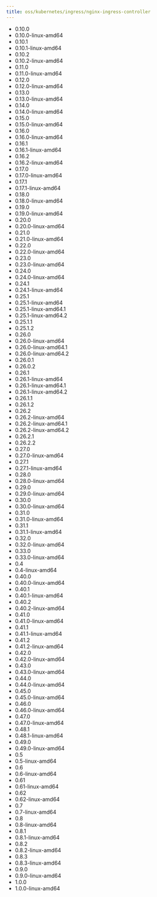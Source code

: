 ```yaml
---
title: oss/kubernetes/ingress/nginx-ingress-controller
---
```

- 0.10.0
- 0.10.0-linux-amd64
- 0.10.1
- 0.10.1-linux-amd64
- 0.10.2
- 0.10.2-linux-amd64
- 0.11.0
- 0.11.0-linux-amd64
- 0.12.0
- 0.12.0-linux-amd64
- 0.13.0
- 0.13.0-linux-amd64
- 0.14.0
- 0.14.0-linux-amd64
- 0.15.0
- 0.15.0-linux-amd64
- 0.16.0
- 0.16.0-linux-amd64
- 0.16.1
- 0.16.1-linux-amd64
- 0.16.2
- 0.16.2-linux-amd64
- 0.17.0
- 0.17.0-linux-amd64
- 0.17.1
- 0.17.1-linux-amd64
- 0.18.0
- 0.18.0-linux-amd64
- 0.19.0
- 0.19.0-linux-amd64
- 0.20.0
- 0.20.0-linux-amd64
- 0.21.0
- 0.21.0-linux-amd64
- 0.22.0
- 0.22.0-linux-amd64
- 0.23.0
- 0.23.0-linux-amd64
- 0.24.0
- 0.24.0-linux-amd64
- 0.24.1
- 0.24.1-linux-amd64
- 0.25.1
- 0.25.1-linux-amd64
- 0.25.1-linux-amd64.1
- 0.25.1-linux-amd64.2
- 0.25.1.1
- 0.25.1.2
- 0.26.0
- 0.26.0-linux-amd64
- 0.26.0-linux-amd64.1
- 0.26.0-linux-amd64.2
- 0.26.0.1
- 0.26.0.2
- 0.26.1
- 0.26.1-linux-amd64
- 0.26.1-linux-amd64.1
- 0.26.1-linux-amd64.2
- 0.26.1.1
- 0.26.1.2
- 0.26.2
- 0.26.2-linux-amd64
- 0.26.2-linux-amd64.1
- 0.26.2-linux-amd64.2
- 0.26.2.1
- 0.26.2.2
- 0.27.0
- 0.27.0-linux-amd64
- 0.27.1
- 0.27.1-linux-amd64
- 0.28.0
- 0.28.0-linux-amd64
- 0.29.0
- 0.29.0-linux-amd64
- 0.30.0
- 0.30.0-linux-amd64
- 0.31.0
- 0.31.0-linux-amd64
- 0.31.1
- 0.31.1-linux-amd64
- 0.32.0
- 0.32.0-linux-amd64
- 0.33.0
- 0.33.0-linux-amd64
- 0.4
- 0.4-linux-amd64
- 0.40.0
- 0.40.0-linux-amd64
- 0.40.1
- 0.40.1-linux-amd64
- 0.40.2
- 0.40.2-linux-amd64
- 0.41.0
- 0.41.0-linux-amd64
- 0.41.1
- 0.41.1-linux-amd64
- 0.41.2
- 0.41.2-linux-amd64
- 0.42.0
- 0.42.0-linux-amd64
- 0.43.0
- 0.43.0-linux-amd64
- 0.44.0
- 0.44.0-linux-amd64
- 0.45.0
- 0.45.0-linux-amd64
- 0.46.0
- 0.46.0-linux-amd64
- 0.47.0
- 0.47.0-linux-amd64
- 0.48.1
- 0.48.1-linux-amd64
- 0.49.0
- 0.49.0-linux-amd64
- 0.5
- 0.5-linux-amd64
- 0.6
- 0.6-linux-amd64
- 0.61
- 0.61-linux-amd64
- 0.62
- 0.62-linux-amd64
- 0.7
- 0.7-linux-amd64
- 0.8
- 0.8-linux-amd64
- 0.8.1
- 0.8.1-linux-amd64
- 0.8.2
- 0.8.2-linux-amd64
- 0.8.3
- 0.8.3-linux-amd64
- 0.9.0
- 0.9.0-linux-amd64
- 1.0.0
- 1.0.0-linux-amd64
